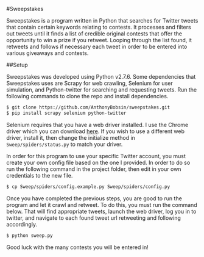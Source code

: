 #Sweepstakes

Sweepstakes is a program written in Python that searches for Twitter tweets that contain certain keywords relating to contests. It processes and filters out tweets until it finds a list of credible original contests that offer the opportunity to win a prize if you retweet. Looping through the list found, it retweets and follows if necessary each tweet in order to be entered into various giveaways and contests.

##Setup

Sweepstakes was developed using Python v2.7.6. Some dependencies that Sweepstakes uses are Scrapy for web crawling, Selenium for user simulation, and Python-twitter for searching and requesting tweets. Run the following commands to clone the repo and install dependencies.

```sh
$ git clone https://github.com/AnthonyBobsin/sweepstakes.git
$ pip install scrapy selenium python-twitter
```

Selenium requires that you have a web driver installed. I use the Chrome driver which you can download [here](http://chromedriver.storage.googleapis.com/index.html?path=2.16/). If you wish to use a different web driver, install it, then change the initialize method in `Sweep/spiders/status.py` to match your driver.

In order for this program to use your specific Twitter account, you must create your own config file based on the one I provided. In order to do so run the following command in the project folder, then edit in your own credentials to the new file.

```sh
$ cp Sweep/spiders/config.example.py Sweep/spiders/config.py
```

Once you have completed the previous steps, you are good to run the program and let it crawl and retweet. To do this, you must run the command below. That will find appropriate tweets, launch the web driver, log you in to twitter, and navigate to each found tweet url retweeting and following accordingly.

```sh
$ python sweep.py
```

Good luck with the many contests you will be entered in!